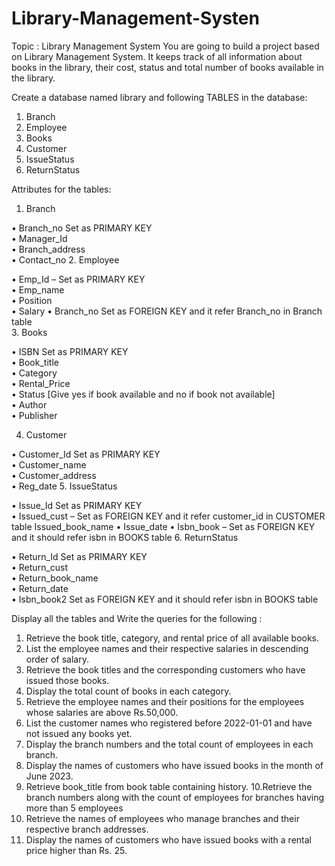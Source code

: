 # Library-Management-Systen
Topic : Library Management System
You are going to build a project based on Library Management System. It keeps track of all information about books in the library, their cost, status and total number of books available in the library.

Create a database named library and following TABLES in the database: 

1. Branch 
2. Employee 
3. Books
4. Customer
5. IssueStatus
6. ReturnStatus 

Attributes for the tables: 

1. Branch

• Branch_no
Set as PRIMARY KEY  
• Manager_Id  
• Branch_address  
• Contact_no 
2. Employee  

• Emp_Id – Set as PRIMARY KEY  
• Emp_name  
• Position  
• Salary
• Branch_no
Set as FOREIGN KEY and it refer Branch_no in Branch table  
3. Books  

• ISBN
Set as PRIMARY KEY  
• Book_title  
• Category  
• Rental_Price  
• Status [Give yes if book available and no if book not available]  
• Author  
• Publisher


4. Customer  

• Customer_Id
Set as PRIMARY KEY  
• Customer_name  
• Customer_address  
• Reg_date 
5. IssueStatus  

• Issue_Id
Set as PRIMARY KEY  
• Issued_cust – Set as FOREIGN KEY and it refer customer_id in CUSTOMER table  Issued_book_name 
• Issue_date 
• Isbn_book – Set as FOREIGN KEY and it should refer isbn in BOOKS table 
6. ReturnStatus  

• Return_Id
Set as PRIMARY KEY  
• Return_cust  
• Return_book_name  
• Return_date  
• Isbn_book2
Set as FOREIGN KEY and it should refer isbn in BOOKS table 


Display all the tables and Write the queries for the following :

1. Retrieve the book title, category, and rental price of all available books. 
2. List the employee names and their respective salaries in descending order of salary. 
3. Retrieve the book titles and the corresponding customers who have issued those books. 
4. Display the total count of books in each category. 
5. Retrieve the employee names and their positions for the employees whose salaries are above Rs.50,000. 
6. List the customer names who registered before 2022-01-01 and have not issued any books yet. 
7. Display the branch numbers and the total count of employees in each branch. 
8. Display the names of customers who have issued books in the month of June 2023.
9. Retrieve book_title from book table containing history. 
10.Retrieve the branch numbers along with the count of employees for branches having more than 5 employees
11. Retrieve the names of employees who manage branches and their respective branch addresses.
12.  Display the names of customers who have issued books with a rental price higher than Rs. 25.

